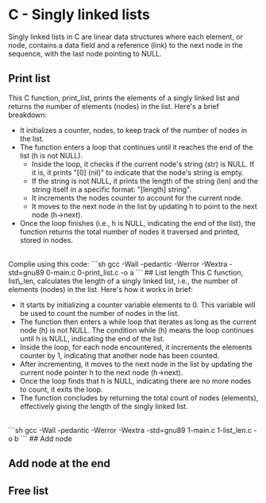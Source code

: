 # C - Singly linked lists
Singly linked lists in C are linear data structures where each element, or node, contains a data field and a reference (link) to the next node in the sequence, with the last node pointing to NULL.

## Print list
This C function, print\_list, prints the elements of a singly linked list and returns the number of elements (nodes) in the list. Here's a brief breakdown:

- It initializes a counter, nodes, to keep track of the number of nodes in the list.
- The function enters a loop that continues until it reaches the end of the list (h is not NULL).
  - Inside the loop, it checks if the current node's string (str) is NULL. If it is, it prints "[0] (nil)" to indicate that the node's string is empty.
  - If the string is not NULL, it prints the length of the string (len) and the string itself in a specific format: "[length] string".
  - It increments the nodes counter to account for the current node.
  - It moves to the next node in the list by updating h to point to the next node (h-\>next).
- Once the loop finishes (i.e., h is NULL, indicating the end of the list), the function returns the total number of nodes it traversed and printed, stored in nodes.
<br>
Complie using this code:
```sh
gcc -Wall -pedantic -Werror -Wextra -std=gnu89 0-main.c 0-print_list.c -o a
```
## List length
This C function, list\_len, calculates the length of a singly linked list, i.e., the number of elements (nodes) in the list. Here's how it works in brief:

- It starts by initializing a counter variable elements to 0. This variable will be used to count the number of nodes in the list.
- The function then enters a while loop that iterates as long as the current node (h) is not NULL. The condition while (h) means the loop continues until h is NULL, indicating the end of the list.
- Inside the loop, for each node encountered, it increments the elements counter by 1, indicating that another node has been counted.
- After incrementing, it moves to the next node in the list by updating the current node pointer h to the next node (h-\>next).
- Once the loop finds that h is NULL, indicating there are no more nodes to count, it exits the loop.
- The function concludes by returning the total count of nodes (elements), effectively giving the length of the singly linked list.
<br>
```sh
gcc -Wall -pedantic -Werror -Wextra -std=gnu89 1-main.c 1-list_len.c -o b
```
## Add node

## Add node at the end

## Free list
